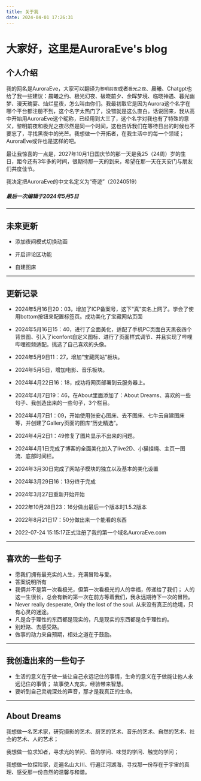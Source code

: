 ```yaml
---
title: 关于我
date: 2024-04-01 17:26:31
---
```


# 大家好，这里是AuroraEve's blog

## 个人介绍

  我的网名是AuroraEve，大家可以翻译为`黎明前夜`或者`极光之夜`、晨曦、Chatgpt也给了我一些建议：晨曦之约、极光幻夜、破晓前夕、余晖梦境、临晓神遇、暮光幽梦、漫天瑰宴、灿烂星夜，怎么叫由你们。我最初取它是因为Aurora这个名字在哪个平台都注册不到，这个名字太热门了，没错就是这么直白。话说回来，我从高中开始用AuroraEve这个昵称，已经用到大三了，这个名字对我也有了特殊的意义，黎明前夜和极光之夜尽然是同一个时间，这也告诉我们在等待日出的时候也不要忘了，寻找黑夜中的光芒。我想做一个开拓者，在我生活中的每一个领域；AuroraEve或许也是这样的吧。

  最让我惊喜的一点是，2027年10月1日国庆节的那一天是我25（24周）岁的生日，距今还有3年多的时间，很期待那一天的到来，希望在那一天在天安门与朋友们共度佳节。

  我决定把AuroraEve的中文名定义为“奇迹”（20240519）



##### 最后一次编辑于2024年5月5日

---

## 未来更新

+ 添加夜间模式切换动画

+ 开启评论区功能

+ 自建图床

---

## 更新记录

- 2024年5月16日20：03，增加了ICP备案号，这下“真”实名上网了。学会了使用bottom按钮来配置标签页。成功美化了宝藏网站页面

- 2024年5月16日15：40，进行了全面美化，适配了手机PC页面白天黑夜四个背景图、引入了iconfont自定义图标、进行了页面样式调节、并且实现了哔哩哔哩视频适配。挑选了自己喜欢的头像。

- 2024年5月9日11：27，增加“宝藏网站”板块。

- 2024年5月5日，增加电影、音乐板块。

- 2024年4月22日16：18，成功将网页部署到云服务器上。

- 2024年4月7日19：46，在About里面添加了：About Dreams、喜欢的一些句子、我创造出来的一些句子，3个栏目。

- 2024年4月7日1：09，开始使用张安心图床、去不图床、七牛云自建图床等，并创建了Gallery页面的图库“历史精选”。

- 2024年4月2日1：49修复了图片显示不出来的问题。

- 2024年4月1日完成了博客的全面美化加入了live2D、小猫挂绳、主页一图流、底部时间栏。

- 2024年3月30日完成了网站子模块的独立以及基本的美化设置

- 2024年3月29日16：13分终于完成

- 2024年3月27日重新开始开始

- 2022年10月28日23：16分做出最后一个版本时1.5.2版本

- 2022年8月21日17：50分做出来一个能看的东西

- 2022-07-24 15:15:17正式注册了我的第一个域名AuroraEve.com

---

## 喜欢的一些句子

- 愿我们拥有最充实的人生，充满冒险与爱。
- 答案说明所有
- 我俩并不是第一次看极光，但第一次看极光的人的幸福，传递给了我们；
  人的这一生很长，总会有新的第一次在前方等着我们，我永远期待下一次的冒险。
- Never really desperate, Only the lost of the soul.
  从来没有真正的绝境，只有心灵的迷途。
- 凡是合乎理性的东西都是现实的，凡是现实的东西都是合乎理性的。
- 别赶路、去感受路。
- 做事的动力来自预期，相处之道在于鼓励。

---

## 我创造出来的一些句子

- 生活的意义在于做一些让自己永远记住的事情，生命的意义在于做能让他人永远记住的事情；
  故事使人充实，经验带来智慧。
- 要听到自己灵魂深处的声音，那才是我真正的生命。

---

## About Dreams

我想做一名艺术家，研究摄影的艺术、厨艺的艺术、音乐的艺术、自然的艺术、社会的艺术、人的艺术；

我想做一位求知者，寻求光的学问、音的学问、味觉的学问、触觉的学问；

我想做一位探险家，走遍名山大川、行遍江河湖海，寻找那一份存在于宇宙的真理、感受那一份自然的温馨与和谐。

